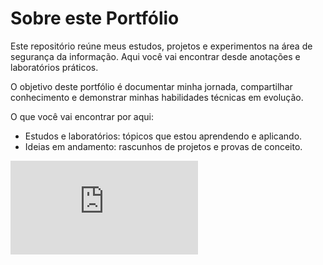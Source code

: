 # Sobre este Portfólio

Este repositório reúne meus estudos, projetos e experimentos na área de segurança da informação.
Aqui você vai encontrar desde anotações e laboratórios práticos.

O objetivo deste portfólio é documentar minha jornada, compartilhar conhecimento e demonstrar minhas habilidades técnicas em evolução.

O que você vai encontrar por aqui:

* Estudos e laboratórios: tópicos que estou aprendendo e aplicando.
* Ideias em andamento: rascunhos de projetos e provas de conceito.

<iframe src="https://tryhackme.com/api/v2/badges/public-profile?userPublicId=4760233" style='border:none;'></iframe>
